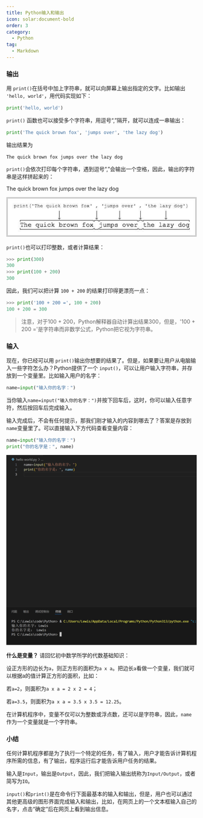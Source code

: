 ```yaml
---
title: Python输入和输出
icon: solar:document-bold
order: 3
category:
  - Python
tag:
  - Markdown
---
```


### 输出

用 `print()`在括号中加上字符串，就可以向屏幕上输出指定的文字。比如输出 `'hello, world'`，用代码实现如下：

```python
print('hello, world')
```

`print()` 函数也可以接受多个字符串，用逗号“,”隔开，就可以连成一串输出：

```python
print('The quick brown fox', 'jumps over', 'the lazy dog')
```

输出结果为

```
The quick brown fox jumps over the lazy dog
```

`print()`会依次打印每个字符串，遇到逗号“,”会输出一个空格，因此，输出的字符串是这样拼起来的：

The quick brown fox jumps over the lazy dog

![](assets/20250709_123008_1.jpg)

`print()`也可以打印整数，或者计算结果：

```python
>>> print(300)
300
>>> print(100 + 200)
300
```

因此，我们可以把计算 `100 + 200` 的结果打印得更漂亮一点：

```python
>>> print('100 + 200 =', 100 + 200)
100 + 200 = 300
```



> 注意，对于100 + 200，Python解释器自动计算出结果300，但是，'100 + 200 ='是字符串而非数学公式，Python把它视为字符串。

### 输入

现在，你已经可以用 `print()`输出你想要的结果了。但是，如果要让用户从电脑输入一些字符怎么办？Python提供了一个 `input()`，可以让用户输入字符串，并存放到一个变量里。比如输入用户的名字：

```python
name=input("输入你的名字：")
```

当你输入`name=input("输入你的名字：")`并按下回车后，这时，你可以输入任意字符，然后按回车后完成输入。

输入完成后，不会有任何提示，那我们刚才输入的内容到哪去了？答案是存放到`name`变量里了。可以直接输入下方代码查看变量内容：

```Python
name=input("输入你的名字：")
print("你的名字是：", name)
```



![](assets/20250709_122956_2.png)

**什么是变量？** 请回忆初中数学所学的代数基础知识：

设正方形的边长为`a`，则正方形的面积为`a x a`。把边长`a`看做一个变量，我们就可以根据a的值计算正方形的面积，比如：

若`a=2`，则面积为`a x a = 2 x 2 = 4`；

若`a=3.5`，则面积为`a x a = 3.5 x 3.5 = 12.25`。

在计算机程序中，变量不仅可以为整数或浮点数，还可以是字符串，因此，`name`作为一个变量就是一个字符串。

### 小结

任何计算机程序都是为了执行一个特定的任务，有了输入，用户才能告诉计算机程序所需的信息，有了输出，程序运行后才能告诉用户任务的结果。

输入是`Input`，输出是`Output`，因此，我们把输入输出统称为`Input/Output`，或者简写为`IO`。

`input()`和`print()`是在命令行下面最基本的输入和输出，但是，用户也可以通过其他更高级的图形界面完成输入和输出，比如，在网页上的一个文本框输入自己的名字，点击“确定”后在网页上看到输出信息。

